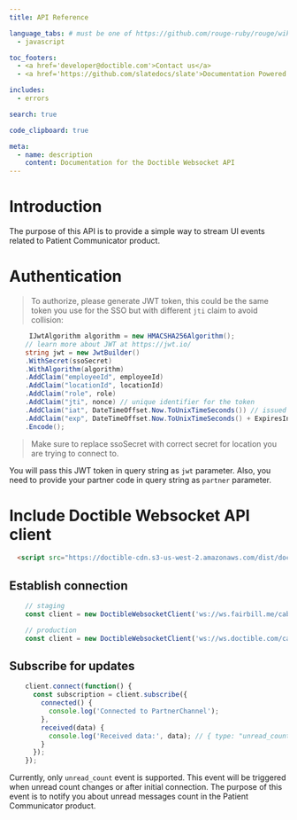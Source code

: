 ```yaml
---
title: API Reference

language_tabs: # must be one of https://github.com/rouge-ruby/rouge/wiki/List-of-supported-languages-and-lexers
  - javascript

toc_footers:
  - <a href='developer@doctible.com'>Contact us</a>
  - <a href='https://github.com/slatedocs/slate'>Documentation Powered by Slate</a>

includes:
  - errors

search: true

code_clipboard: true

meta:
  - name: description
    content: Documentation for the Doctible Websocket API
---
```


# Introduction

The purpose of this API is to provide a simple way to stream UI events related to Patient Communicator product.

# Authentication

> To authorize, please generate JWT token, this could be the same token you use for the SSO but with different `jti` claim to avoid collision:

```c#
     IJwtAlgorithm algorithm = new HMACSHA256Algorithm();
    // learn more about JWT at https://jwt.io/
    string jwt = new JwtBuilder()
    .WithSecret(ssoSecret)
    .WithAlgorithm(algorithm)
    .AddClaim("employeeId", employeeId)
    .AddClaim("locationId", locationId)
    .AddClaim("role", role)
    .AddClaim("jti", nonce) // unique identifier for the token
    .AddClaim("iat", DateTimeOffset.Now.ToUnixTimeSeconds()) // issued at timestamp
    .AddClaim("exp", DateTimeOffset.Now.ToUnixTimeSeconds() + ExpiresIn) // token expiration timestamp
    .Encode();
```

> Make sure to replace ssoSecret with correct secret for location you are trying to connect to.

You will pass this JWT token in query string as `jwt` parameter. Also, you need to provide your partner code in query string as `partner` parameter.

# Include Doctible Websocket API client

```html
  <script src="https://doctible-cdn.s3-us-west-2.amazonaws.com/dist/doctible_client.min.js"></script>
```

## Establish connection

```javascript
    // staging
    const client = new DoctibleWebsocketClient('ws://ws.fairbill.me/cable?jwt=<JWT>&partner=<PARTNER>');
```

```javascript
    // production
    const client = new DoctibleWebsocketClient('ws://ws.doctible.com/cable?jwt=<JWT>&partner=<PARTNER>');
```

## Subscribe for updates 

```javascript
    client.connect(function() {
      const subscription = client.subscribe({
        connected() {
          console.log('Connected to PartnerChannel');
        },
        received(data) {
          console.log('Received data:', data); // { type: "unread_count", count: 1 }
        }
      });
    });
```

Currently, only `unread_count` event is supported. This event will be triggered when unread count changes or after initial connection.
The purpose of this event is to notify you about unread messages count in the Patient Communicator product.
